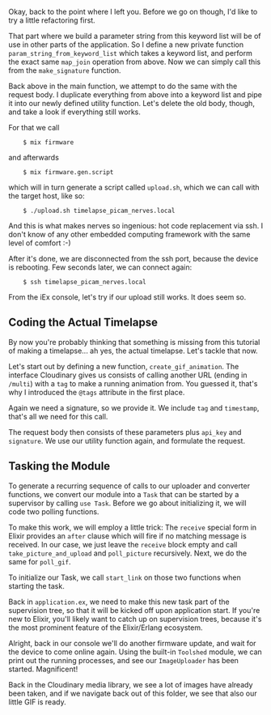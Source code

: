 Okay, back to the point where I left you. Before we go on though, I'd like to try a little refactoring first. 

That part where we build a parameter string from this keyword list will be of use in other parts of the application. So I define a new private function `param_string_from_keyword_list` which takes a keyword list, and perform the exact same `map_join` operation from above. Now we can simply call this from the `make_signature` function.

Back above in the main function, we attempt to do the same with the request body. I duplicate everything from above into a keyword list and pipe it into our newly defined utility function. Let's delete the old body, though, and take a look if everything still works.

For that we call

		$ mix firmware
		
and afterwards

		$ mix firmware.gen.script

which will in turn generate a script called `upload.sh`, which we can call with the target host, like so:

		$ ./upload.sh timelapse_picam_nerves.local
		
And this is what makes nerves so ingenious: hot code replacement via ssh. I don't know of any other embedded computing framework with the same level of comfort :-)

After it's done, we are disconnected from the ssh port, because the device is rebooting. Few seconds later, we can connect again:

		$ ssh timelapse_picam_nerves.local

From the iEx console, let's try if our upload still works. It does seem so.

## Coding the Actual Timelapse

By now you're probably thinking that something is missing from this tutorial of making a timelapse... ah yes, the actual timelapse. Let's tackle that now.

Let's start out by defining a new function, `create_gif_animation`. The interface Cloudinary gives us consists of calling another URL (ending in `/multi`) with a `tag` to make a running animation from. You guessed it, that's why I introduced the `@tags` attribute in the first place.

Again we need a signature, so we provide it. We include `tag` and `timestamp`, that's all we need for this call.

The request body then consists of these parameters plus `api_key` and `signature`. We use our utility function again, and formulate the request.

## Tasking the Module

To generate a recurring sequence of calls to our uploader and converter functions, we convert our module into a `Task` that can be started by a supervisor by calling `use Task`. Before we go about initializing it, we will code two polling functions.

To make this work, we will employ a little trick: The `receive` special form in Elixir provides an `after` clause which will fire if no matching message is received. In our case, we just leave the `receive` block empty and call `take_picture_and_upload` and `poll_picture` recursively. Next, we do the same for `poll_gif`.

To initialize our Task, we call `start_link` on those two functions when starting the task.

Back in `application.ex`, we need to make this new task part of the supervision tree, so that it will be kicked off upon application start. If you're new to Elixir, you'll likely want to catch up on supervision trees, because it's the most prominent feature of the Elixir/Erlang ecosystem.

Alright, back in our console we'll do another firmware update, and wait for the device to come online again. Using the built-in `Toolshed` module, we can print out the running processes, and see our `ImageUploader` has been started. Magnificent!

Back in the Cloudinary media library, we see a lot of images have already been taken, and if we navigate back out of this folder, we see that also our little GIF is ready.